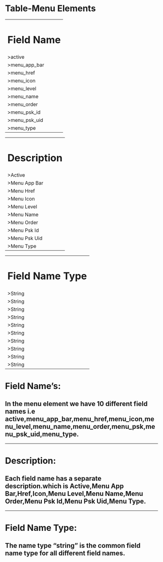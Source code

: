 # **Table-Menu Elements**


<table>
  <tr>
   <td>
<h1>Field Name</h1>


   </td>
  </tr>
  <tr>
   <td>>active
   </td>
  </tr>
  <tr>
   <td>>menu_app_bar
   </td>
  </tr>
  <tr>
   <td>>menu_href
   </td>
  </tr>
  <tr>
   <td>>menu_icon
   </td>
  </tr>
  <tr>
   <td>>menu_level
   </td>
  </tr>
  <tr>
   <td>>menu_name
   </td>
  </tr>
  <tr>
   <td>>menu_order
   </td>
  </tr>
  <tr>
   <td>>menu_psk_id
   </td>
  </tr>
  <tr>
   <td>>menu_psk_uid
   </td>
  </tr>
  <tr>
   <td>>menu_type
   </td>
  </tr>
</table>



<table>
  <tr>
   <td>
<h1>Description</h1>


   </td>
  </tr>
  <tr>
   <td>>Active
   </td>
  </tr>
  <tr>
   <td>>Menu App Bar
   </td>
  </tr>
  <tr>
   <td>>Menu Href
   </td>
  </tr>
  <tr>
   <td>>Menu Icon
   </td>
  </tr>
  <tr>
   <td>>Menu Level
   </td>
  </tr>
  <tr>
   <td>>Menu Name
   </td>
  </tr>
  <tr>
   <td>>Menu Order
   </td>
  </tr>
  <tr>
   <td>>Menu Psk Id
   </td>
  </tr>
  <tr>
   <td>>Menu Psk Uid
   </td>
  </tr>
  <tr>
   <td>>Menu Type
   </td>
  </tr>
</table>



<table>
  <tr>
   <td>
<h1>Field Name Type</h1>


   </td>
  </tr>
  <tr>
   <td>>String
   </td>
  </tr>
  <tr>
   <td>>String
   </td>
  </tr>
  <tr>
   <td>>String
   </td>
  </tr>
  <tr>
   <td>>String
   </td>
  </tr>
  <tr>
   <td>>String
   </td>
  </tr>
  <tr>
   <td>>String
   </td>
  </tr>
  <tr>
   <td>>String
   </td>
  </tr>
  <tr>
   <td>>String
   </td>
  </tr>
  <tr>
   <td>>String
   </td>
  </tr>
  <tr>
   <td>>String
   </td>
  </tr>
</table>



# Field Name’s:


## In the menu element we have 10 different field names i.e active,menu_app_bar,menu_href,menu_icon,menu_level,menu_name,menu_order,menu_psk,menu_psk_uid,menu_type.

________


# Description:


## Each field name has a separate description.which is Active,Menu App Bar,Href,Icon,Menu Level,Menu Name,Menu Order,Menu Psk Id,Menu Psk Uid,Menu Type.

________


# Field Name Type:


## The name type “string” is the common field name type for all different field names.
